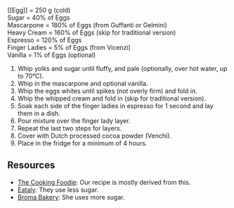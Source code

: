 [[Egg]] = 250 g (cold)  
Sugar = 40% of Eggs  
Mascarpone = 180% of Eggs (from Guffanti or Gelmini)  
Heavy Cream = 160% of Eggs (skip for traditional version)  
Espresso = 120% of Eggs  
Finger Ladies = 5% of Eggs (from Vicenzi)  
Vanilla = 1% of Eggs (optional)

1. Whip yolks and sugar until fluffy, and pale (optionally, over hot water, up to 70°C).
2. Whip in the mascarpone and optional vanilla.
3. Whip the eggs whites until spikes (not overly firm) and fold in.
4. Whip the whipped cream and fold in (skip for traditional version).
5. Soak each side of the finger ladies in espresso for 1 second and lay them in a dish.
6. Pour mixture over the finger lady layer.
7. Repeat the last two steps for layers.
8. Cover with Dutch processed cocoa powder (Venchi).
9. Place in the fridge for a minimum of 4 hours.

## Resources

- [The Cooking Foodie](https://www.youtube.com/watch?v=7VTtenyKRg4): Our recipe is mostly derived from this.
- [Eataly](https://www.eataly.com/us_en/magazine/recipes/dessert-recipes/traditional-tiramisu): They use less sugar.
- [Broma Bakery](https://bromabakery.com/classic-tiramisu/): She uses more sugar.

